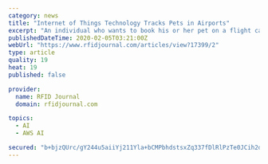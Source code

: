 ```yaml
---
category: news
title: "Internet of Things Technology Tracks Pets in Airports"
excerpt: "An individual who wants to book his or her pet on a flight can simply go to an airline that offers the Digi-Pet system. The traveler can request the system and select from a variety of sensor data offerings to track the pet's journey. The system can ..."
publishedDateTime: 2020-02-05T03:21:00Z
webUrl: "https://www.rfidjournal.com/articles/view?17399/2"
type: article
quality: 19
heat: 19
published: false

provider:
  name: RFID Journal
  domain: rfidjournal.com

topics:
  - AI
  - AWS AI

secured: "b+bjzQUrc/gY244u5aiiYj211Yla+bCMPbhdstsxZq337fDlRlPzTe0JCih2dn/BQXnpQMVAc4mJoxCZuyTSpxN9NcY8JPHniUPLkc0y/6c8TuCraO+lVDW6XWrc43bJHTZDCgRaKCgbAXmRsxu9oCrIRWLrD3JFoy8acoR2PkivzB5IRTwvuJN7k4nmHtF0Co34TrHhlQSdNdND4sc5iTPzpOogiOMnXHkpSHAgCV8vsdU6gXVAyHPZLqFq4bh6ldEkfRutaax0pt7rsUxuDF+xKTkuqGURRdYuk8HM6LHpYkX1ocRoBeiRcRtbHkCv;9Mqlt2HQ7UL4Kfy1WI8EZw=="
---
```


